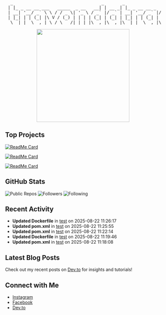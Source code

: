 <div align="center">

<pre>
  _                                  _       _                  _    
 | |_ _ __ __ ___   _____  _ __   __| | __ _| |_ _ __ __ _  ___| | __
 | __| '__/ _` \ \ / / _ \| '_ \ / _` |/ _` | __| '__/ _` |/ __| |/ /
 | |_| | | (_| |\ V / (_) | | | | (_| | (_| | |_| | | (_| | (__|   < 
  \__|_|  \__,_| \_/ \___/|_| |_|\__,_|\__,_|\__|_|  \__,_|\___|_|\_\
</pre>

</div>

<div align="center">
  <img src="https://media3.giphy.com/media/v1.Y2lkPTc5MGI3NjExdXg0OHExanoxazZ1a3R6Njlmc2ZtM3RkdzZkNGphdzV3a2RxNWQ0cyZlcD12MV9pbnRlcm5hbF9naWZfYnlfaWQmY3Q9Zw/DqiMTFxiXx0VaVZQbF/giphy.gif" width="300">
</div>

## Top Projects

[![ReadMe Card](https://github-readme-stats.vercel.app/api/pin/?username=travondatrack&repo=ChatBotDemo&theme=radical)](https://github.com/travondatrack/ChatBotDemo)

[![ReadMe Card](https://github-readme-stats.vercel.app/api/pin/?username=travondatrack&repo=IoT-Dashboard&theme=radical)](https://github.com/travondatrack/IoT-Dashboard)

[![ReadMe Card](https://github-readme-stats.vercel.app/api/pin/?username=travondatrack&repo=my-profile&theme=radical)](https://github.com/travondatrack/my-profile)


## GitHub Stats

![Public Repos](https://img.shields.io/badge/Public%20Repos-5-brightgreen) ![Followers](https://img.shields.io/badge/Followers-1-blue) ![Following](https://img.shields.io/badge/Following-1-orange)

## Recent Activity

- **Updated Dockerfile** in [test](https://github.com/travondatrack/test) on 2025-08-22 11:26:17  
- **Updated pom.xml** in [test](https://github.com/travondatrack/test) on 2025-08-22 11:25:55  
- **Updated pom.xml** in [test](https://github.com/travondatrack/test) on 2025-08-22 11:22:14  
- **Updated Dockerfile** in [test](https://github.com/travondatrack/test) on 2025-08-22 11:19:46  
- **Updated pom.xml** in [test](https://github.com/travondatrack/test) on 2025-08-22 11:18:08  

## Latest Blog Posts

Check out my recent posts on [Dev.to](https://dev.to/travondatrack) for insights and tutorials!

## Connect with Me

- [Instagram](https://www.instagram.com/ravsync/)  
- [Facebook](https://www.facebook.com/tinhuser/)  
- [Dev.to](https://dev.to/travondatrack)  
